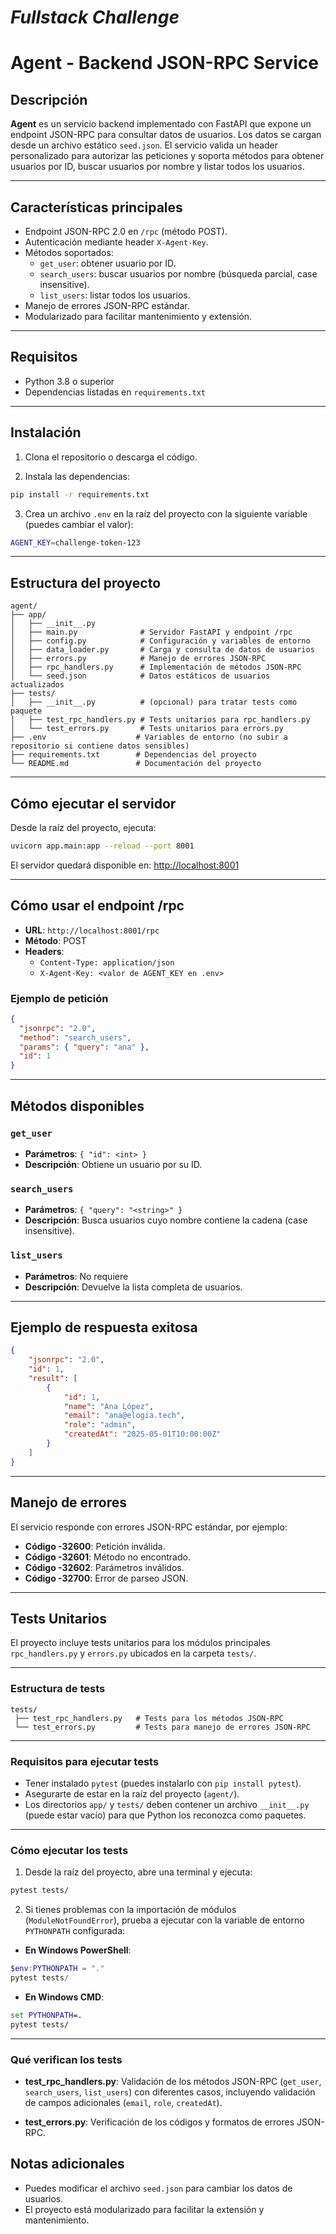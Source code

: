 # _Fullstack Challenge_

# Agent - Backend JSON-RPC Service

## Descripción

**Agent** es un servicio backend implementado con FastAPI que expone un endpoint JSON-RPC para consultar datos de usuarios. Los datos se cargan desde un archivo estático `seed.json`. El servicio valida un header personalizado para autorizar las peticiones y soporta métodos para obtener usuarios por ID, buscar usuarios por nombre y listar todos los usuarios.

---

## Características principales

- Endpoint JSON-RPC 2.0 en `/rpc` (método POST).
- Autenticación mediante header `X-Agent-Key`.
- Métodos soportados:
  - `get_user`: obtener usuario por ID.
  - `search_users`: buscar usuarios por nombre (búsqueda parcial, case insensitive).
  - `list_users`: listar todos los usuarios.
- Manejo de errores JSON-RPC estándar.
- Modularizado para facilitar mantenimiento y extensión.

---

## Requisitos

- Python 3.8 o superior
- Dependencias listadas en `requirements.txt`

---

## Instalación

1. Clona el repositorio o descarga el código.

2. Instala las dependencias:

```bash
pip install -r requirements.txt
```

3. Crea un archivo `.env` en la raíz del proyecto con la siguiente variable (puedes cambiar el valor):

```bash
AGENT_KEY=challenge-token-123
```

---

## Estructura del proyecto

```
agent/
├── app/
│   ├── __init__.py
│   ├── main.py              # Servidor FastAPI y endpoint /rpc
│   ├── config.py            # Configuración y variables de entorno
│   ├── data_loader.py       # Carga y consulta de datos de usuarios
│   ├── errors.py            # Manejo de errores JSON-RPC
│   ├── rpc_handlers.py      # Implementación de métodos JSON-RPC
│   └── seed.json            # Datos estáticos de usuarios actualizados
├── tests/
│   ├── __init__.py          # (opcional) para tratar tests como paquete
│   ├── test_rpc_handlers.py # Tests unitarios para rpc_handlers.py
│   └── test_errors.py       # Tests unitarios para errors.py
├── .env                    # Variables de entorno (no subir a repositorio si contiene datos sensibles)
├── requirements.txt        # Dependencias del proyecto
└── README.md               # Documentación del proyecto
```

---

## Cómo ejecutar el servidor

Desde la raíz del proyecto, ejecuta:

```bash
uvicorn app.main:app --reload --port 8001
```

El servidor quedará disponible en: [http://localhost:8001](http://localhost:8001)

---

## Cómo usar el endpoint /rpc

- **URL**: `http://localhost:8001/rpc`
- **Método**: POST  
- **Headers**:
  - `Content-Type: application/json`
  - `X-Agent-Key: <valor de AGENT_KEY en .env>`

### Ejemplo de petición

```json
{
  "jsonrpc": "2.0",
  "method": "search_users",
  "params": { "query": "ana" },
  "id": 1
}
```

---

## Métodos disponibles

### `get_user`
- **Parámetros**: `{ "id": <int> }`
- **Descripción**: Obtiene un usuario por su ID.

### `search_users`
- **Parámetros**: `{ "query": "<string>" }`
- **Descripción**: Busca usuarios cuyo nombre contiene la cadena (case insensitive).

### `list_users`
- **Parámetros**: No requiere
- **Descripción**: Devuelve la lista completa de usuarios.

---

## Ejemplo de respuesta exitosa

```json
{
    "jsonrpc": "2.0",
    "id": 1,
    "result": [
        {
            "id": 1,
            "name": "Ana López",
            "email": "ana@elogia.tech",
            "role": "admin",
            "createdAt": "2025-05-01T10:00:00Z"
        }
    ]
}
```

---

## Manejo de errores

El servicio responde con errores JSON-RPC estándar, por ejemplo:

- **Código -32600**: Petición inválida.
- **Código -32601**: Método no encontrado.
- **Código -32602**: Parámetros inválidos.
- **Código -32700**: Error de parseo JSON.

---

## Tests Unitarios

El proyecto incluye tests unitarios para los módulos principales `rpc_handlers.py` y `errors.py` ubicados en la carpeta `tests/`.

---

### Estructura de tests

```
tests/
 ├── test_rpc_handlers.py   # Tests para los métodos JSON-RPC
 └── test_errors.py         # Tests para manejo de errores JSON-RPC
```

---

### Requisitos para ejecutar tests

- Tener instalado `pytest` (puedes instalarlo con `pip install pytest`).
- Asegurarte de estar en la raíz del proyecto (`agent/`).
- Los directorios `app/` y `tests/` deben contener un archivo `__init__.py` (puede estar vacío) para que Python los reconozca como paquetes.

---

### Cómo ejecutar los tests

1. Desde la raíz del proyecto, abre una terminal y ejecuta:

```bash
pytest tests/
```

2. Si tienes problemas con la importación de módulos (`ModuleNotFoundError`), prueba a ejecutar con la variable de entorno `PYTHONPATH` configurada:

- **En Windows PowerShell**:

```powershell
$env:PYTHONPATH = "."
pytest tests/
```

- **En Windows CMD**:

```cmd
set PYTHONPATH=.
pytest tests/
```

---

### Qué verifican los tests

- **test_rpc_handlers.py**: Validación de los métodos JSON-RPC (`get_user`, `search_users`, `list_users`) con diferentes casos, incluyendo validación de campos adicionales (`email`, `role`, `createdAt`).  

- **test_errors.py**: Verificación de los códigos y formatos de errores JSON-RPC.


## Notas adicionales

- Puedes modificar el archivo `seed.json` para cambiar los datos de usuarios.
- El proyecto está modularizado para facilitar la extensión y mantenimiento.
